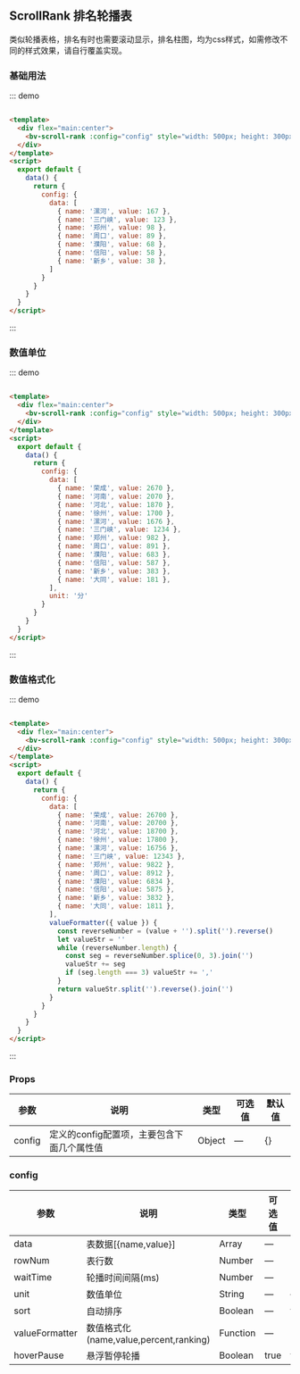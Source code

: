 ## ScrollRank 排名轮播表

类似轮播表格，排名有时也需要滚动显示，排名柱图，均为css样式，如需修改不同的样式效果，请自行覆盖实现。

### 基础用法

::: demo

```html

<template>
  <div flex="main:center">
    <bv-scroll-rank :config="config" style="width: 500px; height: 300px;"></bv-scroll-rank>
  </div>
</template>
<script>
  export default {
    data() {
      return {
        config: {
          data: [
            { name: '漯河', value: 167 },
            { name: '三门峡', value: 123 },
            { name: '郑州', value: 98 },
            { name: '周口', value: 89 },
            { name: '濮阳', value: 68 },
            { name: '信阳', value: 58 },
            { name: '新乡', value: 38 },
          ]
        }
      }
    }
  }
</script>
```

:::

### 数值单位

::: demo

```html

<template>
  <div flex="main:center">
    <bv-scroll-rank :config="config" style="width: 500px; height: 300px;"></bv-scroll-rank>
  </div>
</template>
<script>
  export default {
    data() {
      return {
        config: {
          data: [
            { name: '荣成', value: 2670 },
            { name: '河南', value: 2070 },
            { name: '河北', value: 1870 },
            { name: '徐州', value: 1700 },
            { name: '漯河', value: 1676 },
            { name: '三门峡', value: 1234 },
            { name: '郑州', value: 982 },
            { name: '周口', value: 891 },
            { name: '濮阳', value: 683 },
            { name: '信阳', value: 587 },
            { name: '新乡', value: 383 },
            { name: '大同', value: 181 },
          ],
          unit: '分'
        }
      }
    }
  }
</script>
```

:::

### 数值格式化

::: demo

```html

<template>
  <div flex="main:center">
    <bv-scroll-rank :config="config" style="width: 500px; height: 300px;"></bv-scroll-rank>
  </div>
</template>
<script>
  export default {
    data() {
      return {
        config: {
          data: [
            { name: '荣成', value: 26700 },
            { name: '河南', value: 20700 },
            { name: '河北', value: 18700 },
            { name: '徐州', value: 17800 },
            { name: '漯河', value: 16756 },
            { name: '三门峡', value: 12343 },
            { name: '郑州', value: 9822 },
            { name: '周口', value: 8912 },
            { name: '濮阳', value: 6834 },
            { name: '信阳', value: 5875 },
            { name: '新乡', value: 3832 },
            { name: '大同', value: 1811 },
          ],
          valueFormatter({ value }) {
            const reverseNumber = (value + '').split('').reverse()
            let valueStr = ''
            while (reverseNumber.length) {
              const seg = reverseNumber.splice(0, 3).join('')
              valueStr += seg
              if (seg.length === 3) valueStr += ','
            }
            return valueStr.split('').reverse().join('')
          }
        }
      }
    }
  }
</script>
```

:::

### Props

| 参数     | 说明    | 类型      | 可选值       | 默认值   |
|----------|-------- |---------- |-------------  |-------- |
| config   | 定义的config配置项，主要包含下面几个属性值   | Object  |    —      |     {}     |

### config

| 参数     | 说明    | 类型      | 可选值       | 默认值   |
|----------|-------- |---------- |-------------  |-------- |
| data   | 表数据[{name,value}]   | Array  |    —      |    []    |
| rowNum | 表行数   | Number  |    —      |  5    |
| waitTime   | 轮播时间间隔(ms)   | Number  |   —      | 2000 |
| unit   | 数值单位   | String  |   —      |  —   |
| sort   | 自动排序   | Boolean  |   —      | true   |
| valueFormatter   | 数值格式化(name,value,percent,ranking)   | Function  |   —      | undefined   |
| hoverPause   | 悬浮暂停轮播   | Boolean  |  true|false         |   false   |
